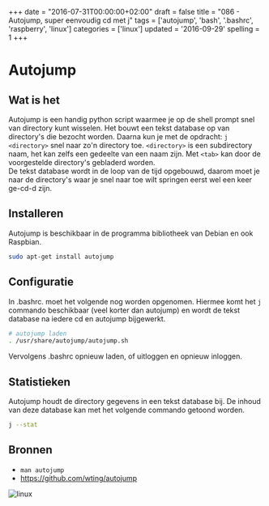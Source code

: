 +++
date = "2016-07-31T00:00:00+02:00"
draft = false
title = "086 - Autojump, super eenvoudig cd met j"
tags = ['autojump', 'bash', '.bashrc', 'raspberry', 'linux']
categories = ['linux']
updated = '2016-09-29'
spelling = 1
+++

# Autojump


## Wat is het
Autojump is een handig python script waarmee je op de shell prompt snel van
directory kunt wisselen.  Het bouwt een tekst database op van directory's die
bezocht worden.  Daarna kun je met de opdracht: `j <directory>`  snel naar zo'n
directory toe. `<directory>` is een subdirectory naam, het kan zelfs een
gedeelte van een naam zijn. Met `<tab>` kan door de voorgestelde directory's
gebladerd worden.  
De tekst database wordt in de loop van de tijd opgebouwd, daarom moet je naar de
directory's waar je snel naar toe wilt springen eerst wel een keer ge-cd-d zijn.


## Installeren
Autojump is beschikbaar in de programma bibliotheek van Debian en ook Raspbian. 
```bash
sudo apt-get install autojump
```


## Configuratie
In .bashrc. moet het volgende nog worden opgenomen.  Hiermee komt het `j`
commando beschikbaar (veel korter dan autojump) en wordt de tekst database na
iedere cd en autojump bijgewerkt. 
```bash
# autojump laden
. /usr/share/autojump/autojump.sh
```
Vervolgens .bashrc opnieuw laden, of uitloggen en opnieuw inloggen.


## Statistieken
Autojump houdt de directory gegevens in een tekst database bij. De inhoud van
deze database kan met het volgende commando getoond worden.
```bash
j --stat
```


## Bronnen

* `man autojump`
* https://github.com/wting/autojump


![linux](/img/logo_linux.jpg)


